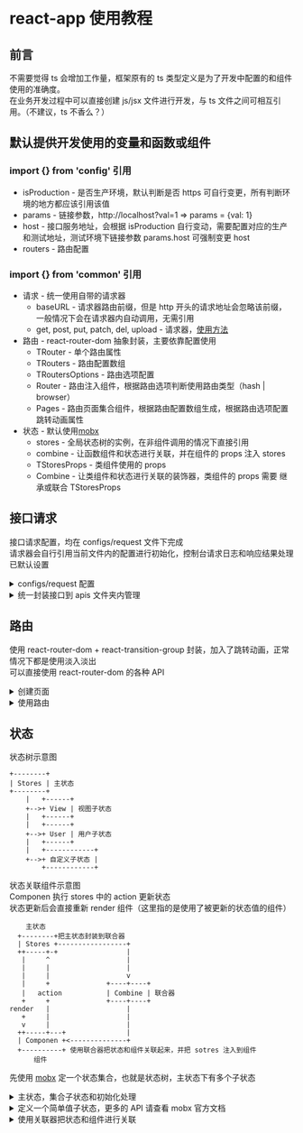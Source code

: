 # react-app 使用教程

## 前言

不需要觉得 ts 会增加工作量，框架原有的 ts 类型定义是为了开发中配置的和组件使用的准确度。<br>
在业务开发过程中可以直接创建 js/jsx 文件进行开发，与 ts 文件之间可相互引用。（不建议，ts 不香么？）<br>

## 默认提供开发使用的变量和函数或组件

### import {} from 'config' 引用

- isProduction - 是否生产环境，默认判断是否 https 可自行变更，所有判断环境的地方都应该引用该值
- params - 链接参数，http://localhost?val=1 => params = {val: 1}
- host - 接口服务地址，会根据 isProduction 自行变动，需要配置对应的生产和测试地址，测试环境下链接参数 params.host 可强制变更 host
- routers - 路由配置

### import {} from 'common' 引用

- 请求 - 统一使用自带的请求器
  - baseURL - 请求器路由前缀，但是 http 开头的请求地址会忽略该前缀，一般情况下会在请求器内自动调用，无需引用
  - get, post, put, patch, del, upload - 请求器，[使用方法](https://github.com/dyb881/fetch-request)
- 路由 - react-router-dom 抽象封装，主要依靠配置使用
  - TRouter - 单个路由属性
  - TRouters - 路由配置数组
  - TRoutersOptions - 路由选项配置
  - Router - 路由注入组件，根据路由选项判断使用路由类型（hash | browser）
  - Pages - 路由页面集合组件，根据路由配置数组生成，根据路由选项配置跳转动画属性
- 状态 - 默认使用[mobx](https://cn.mobx.js.org/)
  - stores - 全局状态树的实例，在非组件调用的情况下直接引用
  - combine - 让函数组件和状态进行关联，并在组件的 props 注入 stores
  - TStoresProps - 类组件使用的 props
  - Combine - 让类组件和状态进行关联的装饰器，类组件的 props 需要 继承或联合 TStoresProps

## 接口请求

接口请求配置，均在 configs/request 文件下完成<br>
请求器会自行引用当前文件内的配置进行初始化，控制台请求日志和响应结果处理已默认设置<br>

<details>
<summary>configs/request 配置</summary>

IConfig 请查看 [请求使用方法](https://github.com/dyb881/fetch-request) 中的请求配置

```typescript
host = '生产环境域名';
hostTest = '测试环境域名或IP';

requestConfig = {
  host: isProduction ? host : hostTest, // 根据访问环境设置请求服务器
  /**
   * 接口目录前缀，请求器发出的请求
   * 默认情况下使用 host + apiPath + 请求地址 发出请求
   * http开头的请求地址则忽略 host + apiPath
   */
  apiPath: '/api',
  /**
   * 默认请求配置（可选）
   * 请查看 [请求使用方法](https://github.com/dyb881/fetch-request) 中的请求配置
   * 一般情况下只会修改 timeout 和 headers
   */
  defaultConfig: IConfig,
  // 请求拦截器（可选）
  interceptorsRequest: (config: TConfig) => {
    // ------------ 发出请求前进行请求配置的编辑 ---------------- //
    // 一般情况下用于写入登录后的 token 到 headers
    // ------------ 发出请求前进行请求配置的编辑 ---------------- //
    return config;
  };
  // 响应拦截器（可选）
  interceptorsResponse: (res: any, config: TConfig) => {
    // ------------ 默认情况下已根据响应处理配置完成判断并生成 ---------------- //
    // res.error // 错误状态码
    // res.errorText // 错误提示
    // res.ok // 请求状态
    // ------------ 默认情况下已根据响应处理配置完成判断并生成 ---------------- //
    // 统一错误信息弹窗
    res.ok || msg(res.errorText);
    return res;
  };
}
```

响应处理配置

```typescript
/**
 * 状态码 key 代表读取时所用的 key
 */
statusCodeKeys = ['code', 'status'];
// 相当于以下代码获取响应结果的 code
code = res.code || res.status;

/**
 * 成功状态码，主要用排除法去得到错误请求
 */
successCodes = [0, '0'];
if (successCodes.includes(code)) {
  // 请求成功
} else {
  // 请求失败
  res.error = code; // 最终的错误状态码会写入 error

  /**
   * 获取错误提示
   */
  messageKeys = ['msg', 'message'];
  // 相当于以下代码获取响应结果的错误提示信息
  res.errorText = res.msg || res.message;
}

// 当得到错误信息的时候，代表接口请求失败了
res.ok = !res.errorText;

// 所以做接口请求处理时一般使用 res.ok 判断
res = await get();
if (res.ok) {
}
```

</details>

<details>
<summary>统一封装接口到 apis 文件夹内管理</summary>

统一管理你的接口，让你可以灵活处理接口的更新、缓存，甚至实现接口关联请求<br>
让接口的使用更加语义化<br>

```typescript
import { get, post, put, patch, del, upload } from 'common';
import qs from 'qs';

/**
 * 订单
 * 你们应该遇到过这种后端，时不时就跳出来修改一下返回数据结构或请求的方式
 * 以下的写法没有统一，就是为了让接口业务代码上使用的时候达成统一，也可以减少请求的参数
 */
export const order = {
  getList: ({ pageSize, pageNum, ...data }: any) => {
    // 从容面对各种奇葩，即使接口百般修改，你的业务代码都雷打不动
    return get(`/order/query?${qs.stringify(pageSize, pageNum)}`, data, '查询订单列表');
  },
  getList: (data: any) => {
    const res = await get('/order/list', data, '查询订单列表');
    if (res.ok) {
      res.data = res.data.map(i => ({
        label: i.name,
        value: i.id,
      }));
    }
    return res;
  },
  // http 开头的会忽略 baseUrl 的拼接
  add: (data: any) => post('http://127.0.0.1/order/install', data, '添加订单'),
  create: (data: any) => post('/order/install', data, '创建订单'),
  edit: (data: any) => put('/order/update', data, '编辑订单'),
  del: (id: any) => del(`/order/delete/${id}`, {}, '删除订单'),
  /**
   * 能省就省
   * bad details({ id })
   * good details(id)
   */
  details: (id: any) => get(`/order/details`, { id }, '订单详情'),
};
```

使用时

```typescript
import { order } from 'apis';

const getList = async () => {
  const res = await order.getList(data);
  if (res.ok) {
    res.data;
  }
};
```

</details>

## 路由

使用 react-router-dom + react-transition-group 封装，加入了跳转动画，正常情况下都是使用淡入淡出<br>
可以直接使用 react-router-dom 的各种 API

<details>
<summary>创建页面</summary>

在 pages 下创建页面文件，pages/home/index.tsx，默认情况下使用全局样式类 page<br>
会以绝对定位填满当前父元素，纵向 flex 布局，并可滚动<br>

```typescript
import React from 'react';

export default () => {
  return <div className="page">Home</div>;
};
```

在 configs/routers 文件内 的 routers 路由地址配置变量上加上你创建的页面

```typescript
/**
 * 路由地址配置
 */
export const routers: TRouters = [
  {
    to: '/home', // 路由地址与 react-router-dom 配置规则一致
    path: 'home', // 会执行 require('pages/home').default 引用默认导出组件
    // 其他更多参数
    title: '首页', // 在这里我定义了一个标题，用于路由监听时使用
  },
];
```

进行路由选项配置，在路由的设置上总有各种需求

```typescript
/**
 * 路由选项
 */
export const routersOptions: TRoutersOptions = {
  app: false, // 启用app模拟跳转，该模式无法识别浏览器的返回动作，请谨慎使用
  transition: true, // 开启跳转动画，页面淡入淡出
  type: 'hash', // 使用路由类型 HashRouter ｜ BrowserRouter
  // 路由监听，既页面变动时执行监听
  listen: ({ title }) => {
    // 把当前路由的配置中的 title 取出用于设置页面标题
    stores.view.setTitle(title || defaultTitle); // 这是状态管理的一个默认子状态
  },
};
```

</details>

<details>
<summary>使用路由</summary>

路由配置完成后会生成两个组件，分成两个组件主要是为了更加灵活的使用<br>
Router 其实就是 react-router-dom 中的 HashRouter ｜ BrowserRouter，根据路由选项配置 type 配置生成<br>
在 Router 内的组件才能正常使用 react-router-dom 的 api，如 withRouter<br>
Pages routers 路由配置集合生成的路由组件，可以理解为页面集合体，会生成当前路由匹配的组件<br>
一般情况下会直接在 src/App.tsx 文件内直接使用路由组件<br>

```typescript
import React from 'react';
import { Router, Pages } from 'common/routers'; // 直接引用 common 会导致循环引用，build 后运行报错

/**
 * 默认使用方法
 */
const App = () => (
  <Router>
    <Pages />
  </Router>
);

/**
 * Pages 外层添加布局
 * 以及在相邻处添加浮窗
 */
const App = () => (
  <Router>
    <Layout>
      <Pages />
    </Layout>
    <FloatingWindow />
  </Router>
);
```

</details>

## 状态

状态树示意图<br>

```
+--------+
| Stores | 主状态
+--------+
    |   +------+
    +-->+ View | 视图子状态
    |   +------+
    |   +------+
    +-->+ User | 用户子状态
    |   +------+
    |   +------------+
    +-->+ 自定义子状态 |
        +------------+
```

状态关联组件示意图<br>
Componen 执行 stores 中的 action 更新状态<br>
状态更新后会直接重新 render 组件（这里指的是使用了被更新的状态值的组件）<br>

```
    主状态
  +--------+把主状态封装到联合器
  | Stores +-----------------+
  ++-----+-+                 |
   |     ^                   |
   |     |                   |
   |     |                   v
   |     +              +----+----+
   |   action           | Combine | 联合器
   +     +              +----+----+
render   |                   |
   +     |                   |
   v     |                   |
  ++-----+---+               |
  | Componen +<--------------+
  +----------+ 使用联合器把状态和组件关联起来，并把 sotres 注入到组件
      组件
```

先使用 [mobx](https://cn.mobx.js.org) 定一个状态集合，也就是状态树，主状态下有多个子状态

<details>
<summary>主状态，集合子状态和初始化处理</summary>

```typescript
import Test from './test';

/**
 * 全局状态管理
 */
export default class Stores {
  // 初始化子状态
  test = new Test();

  /**
   * 状态初始化
   */
  constructor() {
    // 执行各种初始化操作
    this.test.add(); // 默认先执行一次 add
  }
}
```

</details>

<details>
<summary>定义一个简单值子状态，更多的 API 请查看 mobx 官方文档</summary>

```typescript
import { observable, action } from 'mobx';

export default class Test {
  // 定义监听值，值变动时会让使用该值的组件刷新
  @observable number = 0;
  // 定义动作，只有动作函数内才能编辑监听值
  @action add = () => {
    this.number++;
  };
}
```

</details>

<details>
<summary>使用关联器把状态和组件进行关联</summary>

直接使用

```typescript
import React from 'react';
import { combine, Combine } from 'common';

/**
 * 关联组件后 props 会自动注入 stores
 * 直接获取使用即可
 * 一下案例使用了 view 的 number，那么 number 更新时，该组件会重新渲染
 */
export default combine(({ stores }) => {
  return (
    <div>
      <div>{stores.view.number}</div>
      <button onClick={stores.view.add}>add</button>
    </div>
  );
});

/**
 * 如果是类组件，请使用装饰器
 */
@Combine
export default class extends React.Component {
  render() {
    return <div>{this.props.stores.view.number}</div>;
  }
}
```

自定义 props (typescript)

```typescript
import React from 'react';
import { combine } from 'common';

// 定义props类型
type TProps = {
  code?: string;
};

export default combine<TProps>(({ stores, code }) => {
  return (
    <div>
      <div>{stores.view.number}</div>
      <button onClick={stores.view.add}>add</button>
    </div>
  );
});
```

使用装饰器 (typescript)

```typescript
import React from 'react';
import { Combine, TStoresProps } from 'common';

// 定义props类型
type TProps = TStoresProps & {
  code?: string;
};

@Combine
export default class extends React.Component<TProps> {
  render() {
    const { stores, code } = this.props;
    return <div>{stores.view.number}</div>;
  }
}
```

直接使用 stores，这的话，组件不会跟随 number 的变动进行变动

```typescript
import React from 'react';
import { stores } from 'common';

export default () => {
  return (
    <div>
      <div>{stores.view.number}</div>
      <button onClick={stores.view.add}>add</button>
    </div>
  );
};
```

</details>

